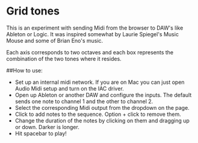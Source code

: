# Grid tones
This is an experiment with sending Midi from the browser to DAW's like Ableton or Logic.
It was inspired somewhat by Laurie Spiegel's Music Mouse and some of Brian Eno's music.

Each axis corresponds to two octaves and each box represents the combination of the two tones where it resides.

##How to use:
- Set up an internal midi network. If you are on Mac you can just open Audio Midi setup and turn on the IAC driver. 
- Open up Ableton or another DAW and configure the inputs. The default sends one note to channel 1 and the other to channel 2.
- Select the corresponding Midi output from the dropdown on the page.
- Click to add notes to the sequence. Option + click to remove them.
- Change the duration of the notes by clicking on them and dragging up or down. Darker is longer.
- Hit spacebar to play!
